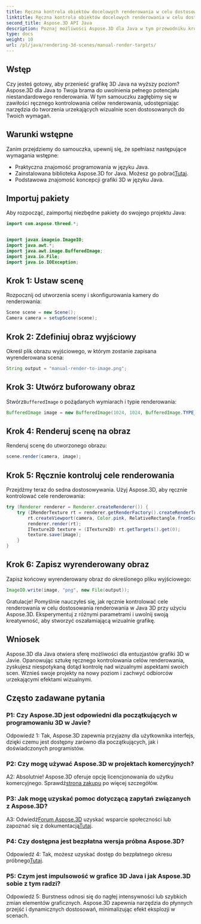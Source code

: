 ```yaml
---
title: Ręczna kontrola obiektów docelowych renderowania w celu dostosowania renderowania w języku Java 3D
linktitle: Ręczna kontrola obiektów docelowych renderowania w celu dostosowania renderowania w języku Java 3D
second_title: Aspose.3D API Java
description: Poznaj możliwości Aspose.3D dla Java w tym przewodniku krok po kroku. Ręcznie kontroluj cele renderowania, aby uzyskać oszałamiającą, niestandardową grafikę 3D Java.
type: docs
weight: 10
url: /pl/java/rendering-3d-scenes/manual-render-targets/
---
```

## Wstęp

Czy jesteś gotowy, aby przenieść grafikę 3D Java na wyższy poziom? Aspose.3D dla Java to Twoja brama do uwolnienia pełnego potencjału niestandardowego renderowania. W tym samouczku zagłębimy się w zawiłości ręcznego kontrolowania celów renderowania, udostępniając narzędzia do tworzenia urzekających wizualnie scen dostosowanych do Twoich wymagań.

## Warunki wstępne

Zanim przejdziemy do samouczka, upewnij się, że spełniasz następujące wymagania wstępne:

- Praktyczna znajomość programowania w języku Java.
-  Zainstalowana biblioteka Aspose.3D for Java. Możesz go pobrać[Tutaj](https://releases.aspose.com/3d/java/).
- Podstawowa znajomość koncepcji grafiki 3D w języku Java.

## Importuj pakiety

Aby rozpocząć, zaimportuj niezbędne pakiety do swojego projektu Java:

```java
import com.aspose.threed.*;


import javax.imageio.ImageIO;
import java.awt.*;
import java.awt.image.BufferedImage;
import java.io.File;
import java.io.IOException;
```

## Krok 1: Ustaw scenę

Rozpocznij od utworzenia sceny i skonfigurowania kamery do renderowania:

```java
Scene scene = new Scene();
Camera camera = setupScene(scene);
```

## Krok 2: Zdefiniuj obraz wyjściowy

Określ plik obrazu wyjściowego, w którym zostanie zapisana wyrenderowana scena:

```java
String output = "manual-render-to-image.png";
```

## Krok 3: Utwórz buforowany obraz

 Stwórz`BufferedImage` o pożądanych wymiarach i typie renderowania:

```java
BufferedImage image = new BufferedImage(1024, 1024, BufferedImage.TYPE_3BYTE_BGR);
```

## Krok 4: Renderuj scenę na obraz

Renderuj scenę do utworzonego obrazu:

```java
scene.render(camera, image);
```

## Krok 5: Ręcznie kontroluj cele renderowania

Przejdźmy teraz do sedna dostosowywania. Użyj Aspose.3D, aby ręcznie kontrolować cele renderowania:

```java
try (Renderer renderer = Renderer.createRenderer()) {
    try (IRenderTexture rt = renderer.getRenderFactory().createRenderTexture(new RenderParameters(), 1, image.getWidth(), image.getHeight())) {
        rt.createViewport(camera, Color.pink, RelativeRectangle.fromScale(0, 0, 1, 1));
        renderer.render(rt);
        ITexture2D texture = (ITexture2D) rt.getTargets().get(0);
        texture.save(image);
    }
}
```

## Krok 6: Zapisz wyrenderowany obraz

Zapisz końcowy wyrenderowany obraz do określonego pliku wyjściowego:

```java
ImageIO.write(image, "png", new File(output));
```

Gratulacje! Pomyślnie nauczyłeś się, jak ręcznie kontrolować cele renderowania w celu dostosowania renderowania w Java 3D przy użyciu Aspose.3D. Eksperymentuj z różnymi parametrami i uwolnij swoją kreatywność, aby stworzyć oszałamiającą wizualnie grafikę.

## Wniosek

Aspose.3D dla Java otwiera sferę możliwości dla entuzjastów grafiki 3D w Javie. Opanowując sztukę ręcznego kontrolowania celów renderowania, zyskujesz niespotykaną dotąd kontrolę nad wizualnymi aspektami swoich scen. Wznieś swoje projekty na nowy poziom i zachwyć odbiorców urzekającymi efektami wizualnymi.

## Często zadawane pytania

### P1: Czy Aspose.3D jest odpowiedni dla początkujących w programowaniu 3D w Javie?

Odpowiedź 1: Tak, Aspose.3D zapewnia przyjazny dla użytkownika interfejs, dzięki czemu jest dostępny zarówno dla początkujących, jak i doświadczonych programistów.

### P2: Czy mogę używać Aspose.3D w projektach komercyjnych?

 A2: Absolutnie! Aspose.3D oferuje opcję licencjonowania do użytku komercyjnego. Sprawdź[strona zakupu](https://purchase.aspose.com/buy) po więcej szczegółów.

### P3: Jak mogę uzyskać pomoc dotyczącą zapytań związanych z Aspose.3D?

 A3: Odwiedź[Forum Aspose.3D](https://forum.aspose.com/c/3d/18) uzyskać wsparcie społeczności lub zapoznać się z dokumentacją[Tutaj](https://reference.aspose.com/3d/java/).

### P4: Czy dostępna jest bezpłatna wersja próbna Aspose.3D?

 Odpowiedź 4: Tak, możesz uzyskać dostęp do bezpłatnego okresu próbnego[Tutaj](https://releases.aspose.com/).

### P5: Czym jest impulsowość w grafice 3D Java i jak Aspose.3D sobie z tym radzi?

Odpowiedź 5: Burstness odnosi się do nagłej intensywności lub szybkich zmian elementów graficznych. Aspose.3D zapewnia narzędzia do płynnych przejść i dynamicznych dostosowań, minimalizując efekt eksplozji w scenach.